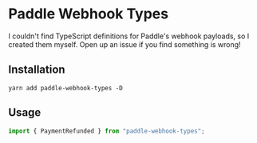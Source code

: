 # Paddle Webhook Types

I couldn't find TypeScript definitions for Paddle's webhook payloads, so I created them myself. Open up an issue if you find something is wrong!

## Installation

```
yarn add paddle-webhook-types -D
```

## Usage

```ts
import { PaymentRefunded } from "paddle-webhook-types";
```
